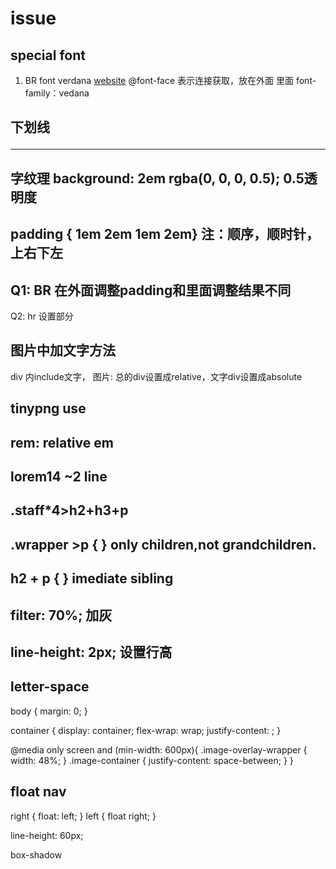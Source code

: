 # issue

## special font
1. BR font verdana
[website](https://www.onlinewebfonts.com/download/daedaf09cc827df4b0f600758a637215)
@font-face 表示连接获取，放在外面
里面  font-family：vedana

## 下划线 <hr>

## 字纹理 background: 2em rgba(0, 0, 0, 0.5);     0.5透明度

## padding { 1em 2em 1em 2em}  注：顺序，顺时针，上右下左

## Q1: BR 在外面调整padding和里面调整结果不同
Q2: hr 设置部分

## 图片中加文字方法

div 内include文字， 图片: 总的div设置成relative，文字div设置成absolute

## tinypng use

## rem: relative em

## lorem14   ~2 line

## .staff*4>h2+h3+p

## .wrapper >p { } only children,not grandchildren.

## h2 + p { } imediate sibling

## filter: 70%; 加灰

## line-height: 2px; 设置行高

## letter-space 

body {
  margin: 0;
}

container {
  display: container;
  flex-wrap: wrap;
  justify-content: ;
}

@media only screen and (min-width: 600px){
  .image-overlay-wrapper {
    width: 48%;
  }
  .image-container {
    justify-content: space-between;
  }
}

## float nav

right {
  float: left;
}
left {
  float right;
}

line-height: 60px;

box-shadow